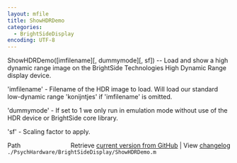 ```yaml
---
layout: mfile
title: ShowHDRDemo
categories:
  - BrightSideDisplay
encoding: UTF-8
---
```


ShowHDRDemo([imfilename][, dummymode][, sf]) -- Load and show a high dynamic range image
on the BrightSide Technologies High Dynamic Range display device.

'imfilename' - Filename of the HDR image to load. Will load our standard
low-dynamic range 'konijntjes' if 'imfilename' is omitted.

'dummymode' - If set to 1 we only run in emulation mode without use of
the HDR device or BrightSide core library.

'sf' - Scaling factor to apply.



<div class="code_header" style="text-align:right;">
  <span style="float:left;">Path&nbsp;&nbsp;</span> <span class="counter">Retrieve <a href=
  "https://raw.github.com/Psychtoolbox-3/Psychtoolbox-3/beta/./PsychHardware/BrightSideDisplay/ShowHDRDemo.m">current version from GitHub</a> | View <a href=
  "https://github.com/Psychtoolbox-3/Psychtoolbox-3/commits/beta/./PsychHardware/BrightSideDisplay/ShowHDRDemo.m">changelog</a></span>
</div>
<div class="code">
  <code>./PsychHardware/BrightSideDisplay/ShowHDRDemo.m</code>
</div>
